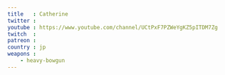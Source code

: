 ```yaml
---
title   : Catherine
twitter :
youtube : https://www.youtube.com/channel/UCtPxF7PZWeYgKZ5pITDM7Zg
twitch  :
patreon :
country : jp
weapons :
    - heavy-bowgun
---
```

